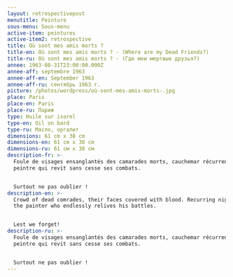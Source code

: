 ```yaml
---
layout: retrospectivepost
menutitle: Peinture
sous-menu: Sous-menu
active-item: peintures
active-item2: retrospective
title: Où sont mes amis morts ?
title-en: Où sont mes amis morts ? - (Where are my Dead Friends?)
title-ru: Où sont mes amis morts ? - (Где мои мертвые друзья?)
annee: 1963-08-31T23:00:00.000Z
annee-aff: septembre 1963
annee-aff-en: September 1963
annee-aff-ru: сентябрь 1963 г.
picture: /photos/wordpress/où-sont-mes-amis-morts-.jpg
place: Paris
place-en: Paris
place-ru: Париж
type: Huile sur isorel
type-en: Oil on bard
type-ru: Масло, оргалит
dimensions: 61 cm x 38 cm
dimensions-en: 61 cm x 38 cm
dimensions-ru: 61 см x 38 см
description-fr: >-
  Foule de visages ensanglantés des camarades morts, cauchemar récurrent du
  peintre qui revit sans cesse ses combats. 


  Surtout ne pas oublier !
description-en: >-
  Crowd of dead comrades, their faces covered with blood. Recurring nightmare of
  the painter who endlessly relives his battles. 


  Lest we forget!
description-ru: >-
  Foule de visages ensanglantés des camarades morts, cauchemar récurrent du
  peintre qui revit sans cesse ses combats. 


  Surtout ne pas oublier !
---
```

